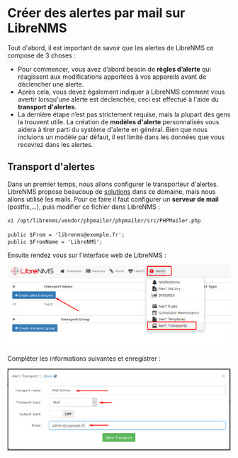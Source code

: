 # Créer des alertes par mail sur LibreNMS

Tout d'abord, il est important de savoir que les alertes de LibreNMS ce compose de 3 choses :

- Pour commencer, vous avez d’abord besoin de **règles d’alerte** qui réagissent aux modifications apportées à vos appareils avant de déclencher une alerte.
- Après cela, vous devez également indiquer à LibreNMS comment vous avertir lorsqu'une alerte est déclenchée, ceci est effectué à l'aide du **transport d'alertes**.
- La dernière étape n’est pas strictement requise, mais la plupart des gens la trouvent utile. La création de **modèles d'alerte** personnalisés vous aidera à tirer parti du système d'alerte en général. Bien que nous incluions un modèle par défaut, il est limité dans les données que vous recevrez dans les alertes.

## Transport d'alertes

Dans un premier temps, nous allons configurer le transporteur d'alertes. LibreNMS propose beaucoup de [solutions](https://docs.librenms.org/Alerting/Transports/) dans ce domaine, mais nous allons utilisé les mails. Pour ce faire il faut configurer un **serveur de mail** (postfix,...), puis modifier ce fichier dans LibreNMS :

```
vi /opt/librenms/vendor/phpmailer/phpmailer/src/PHPMailer.php

public $From = 'librenms@exemple.fr';
public $FromName = 'LibreNMS';
```

Ensuite rendez vous sur l'interface web de LibreNMS :

![Screenshot_2](https://raw.githubusercontent.com/KyoshinSan/LibreNMS/master/Doc%20librenms/Screenshot_2.png)

Compléter les informations suivantes et enregistrer :

![Screenshot_3](https://raw.githubusercontent.com/KyoshinSan/LibreNMS/master/Doc%20librenms/Screenshot_3.png)
